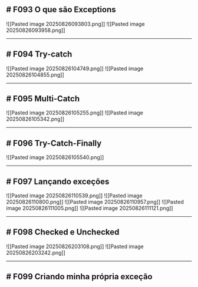 ## # F093 O que são Exceptions

![[Pasted image 20250826093803.png]]
![[Pasted image 20250826093958.png]]

---

## # F094 Try-catch

![[Pasted image 20250826104749.png]]
![[Pasted image 20250826104855.png]]

---

## # F095 Multi-Catch

![[Pasted image 20250826105255.png]]
![[Pasted image 20250826105342.png]]

---

## # F096 Try-Catch-Finally

![[Pasted image 20250826105540.png]]

---

## # F097 Lançando exceções

![[Pasted image 20250826110539.png]]
![[Pasted image 20250826110800.png]]
![[Pasted image 20250826110957.png]]
![[Pasted image 20250826111005.png]]
![[Pasted image 20250826111121.png]]

---

## # F098 Checked e Unchecked

![[Pasted image 20250826203108.png]]
![[Pasted image 20250826203242.png]]

---

## # F099 Criando minha própria exceção 


